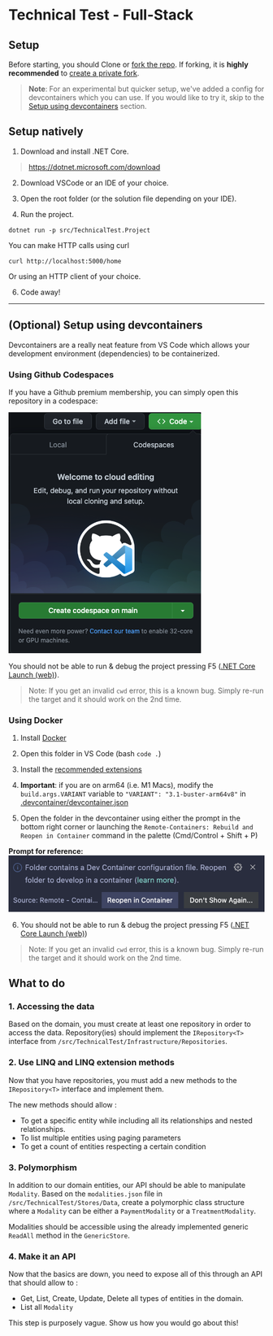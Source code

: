 # Technical Test - Full-Stack

## Setup

Before starting, you should Clone or [fork the repo](https://docs.github.com/en/free-pro-team@latest/github/getting-started-with-github/fork-a-repo). If forking, it is **highly recommended** to [create a private fork](https://stackoverflow.com/a/30352360).

> **Note**: For an experimental but quicker setup, we've added a config for devcontainers which you can use. If you would like to try it, skip to the [Setup using devcontainers](#optional-setup-using-devcontainers) section.

## Setup natively
1. Download and install .NET Core.

>https://dotnet.microsoft.com/download

2. Download VSCode or an IDE of your choice.

3. Open the root folder (or the solution file depending on your IDE).

4. Run the project.
```shell
dotnet run -p src/TechnicalTest.Project
```

You can make HTTP calls using curl
```shell
curl http://localhost:5000/home
```

Or using an HTTP client of your choice.

6. Code away!
---

## (Optional) Setup using devcontainers

Devcontainers are a really neat feature from VS Code which allows your development environment (dependencies) to be containerized.

### Using Github Codespaces
If you have a Github premium membership, you can simply open this repository in a codespace:

![Github Codespace](doc-images/codespaces.png)

You should not be able to run & debug the project pressing F5 ([.NET Core Launch (web)](./.vscode/launch.json)).

> Note: If you get an invalid `cwd` error, this is a known bug. Simply re-run the target and it should work on the 2nd time.

### Using Docker
1. Install [Docker](https://docs.docker.com/get-docker/)

2. Open this folder in VS Code (bash `code .`)

3. Install the [recommended extensions](./.vscode/extensions.json)

4. **Important**: if you are on arm64 (i.e. M1 Macs), modify the `build.args.VARIANT` variable to `"VARIANT": "3.1-buster-arm64v8"` in [.devcontainer/devcontainer.json](./.devcontainer/devcontainer.json)

5. Open the folder in the devcontainer using either the prompt in the bottom right corner or launching the `Remote-Containers: Rebuild and Reopen in Container` command in the palette (Cmd/Control + Shift + P)

**Prompt for reference:**
![Prompt](./doc-images/open-in-container.png)

6. You should not be able to run & debug the project pressing F5 ([.NET Core Launch (web)](./.vscode/launch.json))
 
> Note: If you get an invalid `cwd` error, this is a known bug. Simply re-run the target and it should work on the 2nd time.

## What to do

### 1. Accessing the data
Based on the domain, you must create at least one repository in order to access the data. Repository(ies) should implement the `IRepository<T>` interface from `/src/TechnicalTest/Infrastructure/Repositories`.

### 2. Use LINQ and LINQ extension methods
Now that you have repositories, you must add a new methods to the `IRepository<T>` interface and implement them.

The new methods should allow :
- To get a specific entity while including all its relationships and nested relationships.
- To list multiple entities using paging parameters
- To get a count of entities respecting a certain condition

### 3. Polymorphism
In addition to our domain entities, our API should be able to manipulate `Modality`. Based on the `modalities.json` file in `/src/TechnicalTest/Stores/Data`, create a polymorphic class structure where a `Modality` can be either a `PaymentModality` or a `TreatmentModality`. 

Modalities should be accessible using the already implemented generic `ReadAll` method in the `GenericStore`.

### 4. Make it an API
Now that the basics are down, you need to expose all of this through an API that should allow to :

- Get, List, Create, Update, Delete all types of entities in the domain.
- List all `Modality`

This step is purposely vague. Show us how you would go about this!



